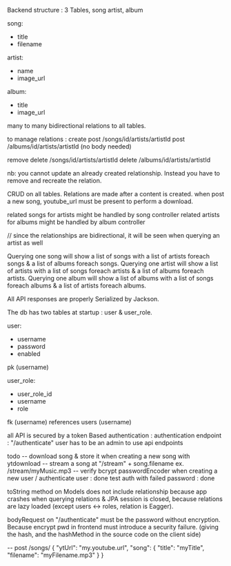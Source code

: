 Backend structure :
3 Tables, song artist, album

song:
- title
- filename

artist:
- name
- image_url

album:
- title
- image_url

many to many bidirectional relations to all tables.

to manage relations :
create
post /songs/id/artists/artistId
post /albums/id/artists/artistId
(no body needed)

remove
delete /songs/id/artists/artistId
delete /albums/id/artists/artistId

nb: you cannot update an already created relationship. Instead you have to remove and recreate the relation.

CRUD on all tables. Relations are made after a content is created.
when post a new song, youtube_url must be present to perform a download.

related songs for artists might be handled by song controller 
related artists for albums might be handled by album controller 


// since the relationships are  bidirectional, it will be seen when querying an artist as well

Querying one song will show a list of songs with a list of artists foreach songs & a list of albums foreach songs.
Querying one artist will show a list of artists with a list of songs foreach artists & a list of albums foreach artists.
Querying one album will show a list of albums with a list of songs foreach albums & a list of artists foreach albums.

All API responses are properly Serialized by Jackson.

The db has two tables at startup : user & user_role.

user:
- username
- password
- enabled

pk (username)

user_role:
- user_role_id
- username
- role

fk (username) references users (username)

all API is secured by a token Based authentication :
authentication endpoint : "/authenticate"
user has to be an admin to use api endpoints

todo -- download song & store it when creating a new song with ytdownload
-- stream a song at "/stream" + song.filename ex. /stream/myMusic.mp3
-- verify bcrypt passwordEncoder when creating a new user / authenticate user : done
test auth with failed password : done

toString method on Models does not include relationship because app crashes when querying relations & JPA session is closed,
because relations are lazy loaded (except users <-> roles, relation is Eagger).
 
bodyRequest on "/authenticate" must be the password without encryption.
Because encrypt pwd in frontend must introduce a security failure.
(giving the hash, and the hashMethod in the source code on the client side)

-- post /songs/
{
    "ytUrl": "my.youtube.url",
    "song": {
        "title": "myTitle",
        "filename": "myFilename.mp3"
    }
}